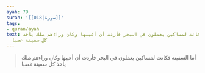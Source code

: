 ```yaml
---
ayah: 79
surah: '[[018|سورة]]'
tags:
- quran/ayah
text: أما السفينة فكانت لمساكين يعملون في البحر فأردت أن أعيبها وكان وراءهم ملك يأخذ
  كل سفينة غصبا
---
```

> أما السفينة فكانت لمساكين يعملون في البحر فأردت أن أعيبها وكان وراءهم ملك يأخذ كل سفينة غصبا
